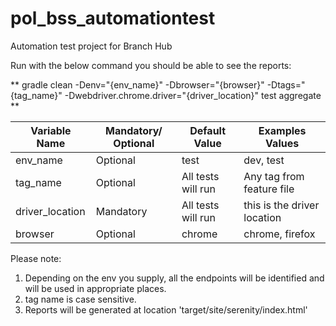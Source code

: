 # pol_bss_automationtest
Automation test project for Branch Hub



Run with the below command you should be able to see the reports:

** gradle clean -Denv="{env_name}" -Dbrowser="{browser}" -Dtags="{tag_name}" -Dwebdriver.chrome.driver="{driver_location}" test aggregate  **

| Variable Name         | Mandatory/ Optional  | Default Value      | Examples Values             |
| -------------         | ------------------   |----------------    |----------------             |
| env_name              | Optional             | test               | dev, test                   |
| tag_name              | Optional             | All tests will run | Any tag from feature file   |
| driver_location       | Mandatory            | All tests will run | this is the driver location | 
| browser               | Optional             | chrome             | chrome, firefox             | 


Please note:
1. Depending on the env you supply, all the endpoints will be identified and will be used in appropriate places.
2. tag name is case sensitive.
3. Reports will be generated at location 'target/site/serenity/index.html'
